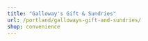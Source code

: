 ```yaml
---
title: "Galloway's Gift & Sundries"
url: /portland/galloways-gift-and-sundries/
shop: convenience
---
```

